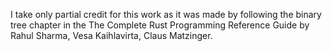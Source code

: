 I take only partial credit for this work as it was made by following the binary tree chapter in the The Complete Rust Programming Reference Guide by Rahul Sharma, Vesa Kaihlavirta, Claus Matzinger.
